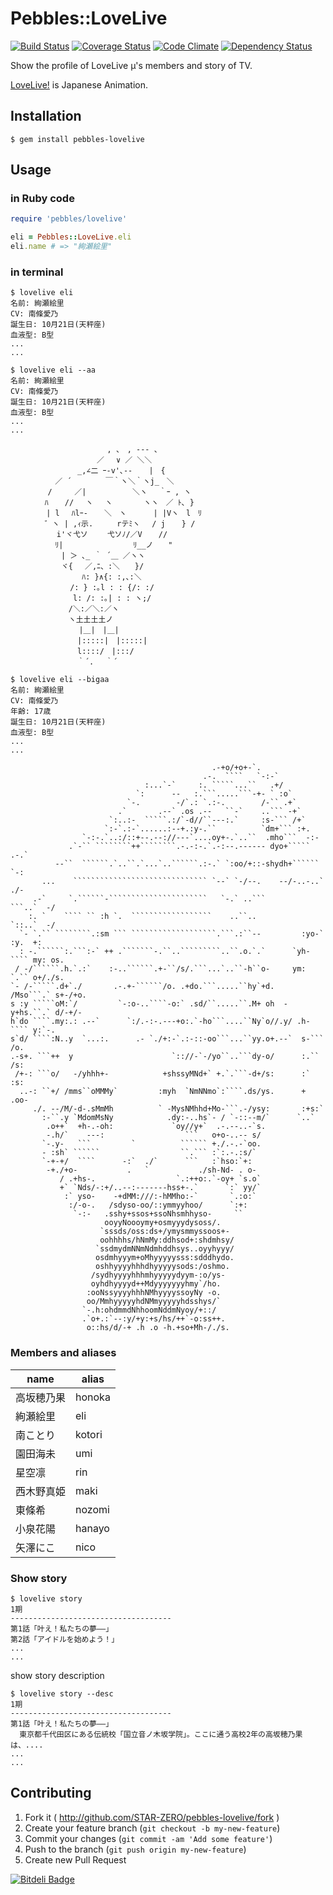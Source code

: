 # Pebbles::LoveLive

[![Build Status](https://travis-ci.org/STAR-ZERO/pebbles-lovelive.svg?branch=master)](https://travis-ci.org/STAR-ZERO/pebbles-lovelive)
[![Coverage Status](https://coveralls.io/repos/STAR-ZERO/pebbles-lovelive/badge.png?branch=master)](https://coveralls.io/r/STAR-ZERO/pebbles-lovelive?branch=master)
[![Code Climate](https://codeclimate.com/github/STAR-ZERO/pebbles-lovelive.png)](https://codeclimate.com/github/STAR-ZERO/pebbles-lovelive)
[![Dependency Status](https://gemnasium.com/STAR-ZERO/pebbles-lovelive.svg)](https://gemnasium.com/STAR-ZERO/pebbles-lovelive)

Show the profile of LoveLive μ's members and story of TV.

[LoveLive!](http://www.lovelive-anime.jp/) is Japanese Animation.

## Installation

    $ gem install pebbles-lovelive

## Usage

### in Ruby code

```ruby
require 'pebbles/lovelive'

eli = Pebbles::LoveLive.eli
eli.name # => "絢瀬絵里"
```

### in terminal

```
$ lovelive eli
名前: 絢瀬絵里
CV: 南條愛乃
誕生日: 10月21日(天秤座)
血液型: B型
...
...
```

```
$ lovelive eli --aa
名前: 絢瀬絵里
CV: 南條愛乃
誕生日: 10月21日(天秤座)
血液型: B型
...
...

　　　　　　　　　　　　　, 、　, -‐- 、
　　　　　　　　　　　 ／　 ∨ ／ ＼＼
　　　　　　　　　_,∠二 ｰ-v'､-‐ 　 |　{
　　　　　　／ ´　　　　 ￣｀ヽ＼｀ヽj_　＼
　　　　　/　　　／|　　　　 　 ＼ヽ　 ｀ｰ , ヽ
　　　　 ﾊ 　 //　 ヽ　 ヽ　　 　 ヽヽ　／ ﾄ､ }
　 　 　 | l　 ﾊlｰ- 　 ＼　ヽ　　　 | |Vヽ　l　ﾘ
　　　　 ゛ヽ | ,ｨ示. 　 　rテﾐヽ　 / j 　 } /
　　　　 　 i'ヾ弋ソ　　 弋ソﾉ/／V 　 //
　　　　　　ﾘ|　　　　 　 　 　 ﾘ__ノ　　"
　　 　 　 　| ＞ ､_ ｀ ´＿ ／ヽヽ
　　　 　 　 ヾ{　 ／,ﾆ、:＼　　}/
　 　 　 　 　 　 ﾊ: }∧{: :,､:＼
　　　　　　　　/: } :｡l : : {/: :/
　　　 　 　 　 l: /: :｡| : : ヽ;/
　　　　 　 　 /＼:／＼:／ヽ
　　　　 　 　 ヽ土土土土ノ
　　　　　　　 　 |＿|　|＿|
　　　　　　　　　|:::::|　|:::::|
　　　　　　　　　l::::/　|:::/
　　　　　　　　　｀´.　 ｀´
```

```
$ lovelive eli --bigaa
名前: 絢瀬絵里
CV: 南條愛乃
年齢: 17歳
誕生日: 10月21日(天秤座)
血液型: B型
...
...

                                             .-+o/+o+-`.
                                           .-.  ````   `-:-`
                              :...`-`     :. `````...``   .+/
                            `:      --   :.```.....```-+- ` :o`
                          `-.        -/`.: `.:-.        /-`` .+`
                        .`       .--` .os .--   ``-`    ..``` -+`
                      `:..:-  `````.:/`-d//``---:.`     :s-``` /+`
                     `:-`.:-`......:--+.:y-.``          `dm+``` :+.
                `-:-.`..:/::+--.--://---`....oy+-.`..``  .mho```  -:-
             .`-`` ````````++````````.-.-:-.`.-:--.------ dyo+````` .-.`
          --``  ``````.`..``.`...`..``````.:-.` `:oo/+::-shydh+`````` `-:
       ...    `````````````````````````````` `--` `-/--.    --/-..-..`  ./-
     .-`     `.``````-``````````````````````   `-.` ..```         ```..`  -/
    :. `    ```` `` :h `.  ``````````````````    ..``..            `::..`  -/
  `- `.`` ````````.:sm ``` ```````````````````.```.:``--         :yo-` :y.  +:
  : -.``````:.```:-` ++ .```````-.``..`````````..``.o.`.`      `yh-```` my: os.
 / -/``````.h.`.:`    :-..``````.+-``/s/.```...`..``-h``o-     ym: `.`` o+/./s.
`- /-`````.d+`./       .-.+-``````/o. .+do.```.....``hy`+d.   /Mso```.` s+-/+o.
s :y `````oM:`/         `-:o-..````-o:` .sd/``.....``.M+ oh  -y+hs.``.` d/-+/-
h`do ````.my:.: .--`      `:/.-:-.---+o:.`-ho```....``Ny`o//.y/ .h-```` y:`-.
s`d/ ````:N..y  `...:.      .- `./+:-`.:-::-oo```...``yy.o+.--`  s-``` /o.
.-s+. ```++  y                      `:://-`-/yo``..```dy-o/      :.`` /s:
 /+-: ```o/   -/yhhh+-            +shssyMNd+` +.`.```-d+/s:      :`  :s:
  ..-: ``+/ /mms``oMMMy`         :myh  `NmNNmo`:````.ds/ys.      + .oo-
     ./. --/M/-d-.sMmMh          ` -MysNMhhd+Mo-```.-/ysy:       :+s:`
       :-``.y `MdomMsNy            .dy:-..hs`- / `-::--m/`      `..`
        .o++`  +h-.-oh:             `oy//y+`  .-.--..-`s.
        -.h/`    ---:                  ```   o+o-..-- s/
       `-.y-   ```         `          `````` +./.-.-`oo.
       - :sh` ``````                  ``.``` :`:.-.:s/`
       `-+-+/  ````      -:`  ./`      ```   :`hso:`+:
        -+./+o-           .   `           ./sh-Nd- . o-
           / .+hs-.                  `.:++o:.`-oy+ `s.o`
           +` `Nds/-:+/..--:-------hss+-.`      `:` yy/`
            :` yso-    -+dMM:///:-hMMho:-`       `.:o:`
             :/-o-.   /sdyso-oo/::ymmyyhoo/      `:+:
              `-:-   .sshy+ssos+ssoNhsmhhyso-     ``
                     ooyyNoooymy+osmyyydysoss/.
                    `sssds/oss:ds+/ymysmmyssoos+-
                    oohhhhs/hNmMy:ddhsod+:shdmhsy/
                   `ssdmydmNNmNdmhddhsys..oyyhyyy/
                   osdmhyyym+oMhyyyyysss:sdddhydo.
                   oshhyyyyhhhdhyyyyysods:/oshmo.
                  /sydhyyyyhhhmhyyyyydyym-:o/ys-
                  oyhdhyyyyd++Mdyyyyyyyhmy`/ho.
                 :ooNssyyyyhhhNMhyyyyssoyNy -o.
                 oo/MmhyyyyyhdNMmyyyyyhdsshys/`
                `-.h:ohdmmdNhhoomNddmNyoy/+::/
                .`o+.:`--:y/+y:+s/hs/++`-o:ss++.
                 o::hs/d/-+ .h .o -h.+so+Mh-/./s.
```

### Members and aliases

|    name    |  alias |
|------------|--------|
| 高坂穂乃果 | honoka |
| 絢瀬絵里   | eli    |
| 南ことり   | kotori |
| 園田海未   | umi    |
| 星空凛     | rin    |
| 西木野真姫 | maki   |
| 東條希     | nozomi |
| 小泉花陽   | hanayo |
| 矢澤にこ   | nico   |

### Show story

```
$ lovelive story
1期
------------------------------------
第1話「叶え！私たちの夢——」
第2話「アイドルを始めよう！」
...
...
```

show story description

```
$ lovelive story --desc
1期
------------------------------------
第1話「叶え！私たちの夢——」
  東京都千代田区にある伝統校「国立音ノ木坂学院」。ここに通う高校2年の高坂穂乃果は、....
...
...
```

## Contributing

1. Fork it ( http://github.com/STAR-ZERO/pebbles-lovelive/fork )
2. Create your feature branch (`git checkout -b my-new-feature`)
3. Commit your changes (`git commit -am 'Add some feature'`)
4. Push to the branch (`git push origin my-new-feature`)
5. Create new Pull Request


[![Bitdeli Badge](https://d2weczhvl823v0.cloudfront.net/STAR-ZERO/pebbles-lovelive/trend.png)](https://bitdeli.com/free "Bitdeli Badge")

